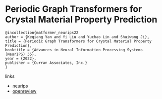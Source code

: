 # Periodic Graph Transformers for Crystal Material Property Prediction

```
@incollection{matformer_neurips22
author = {Keqiang Yan and Yi Liu and Yuchao Lin and Shuiwang Ji},
title = {Periodic Graph Transformers for Crystal Material Property Prediction},
booktitle = {Advances in Neural Information Processing Systems (NeurIPS) 35},
year = {2022},
publisher = {Curran Associates, Inc.}
}
```

links
- [neurips](https://nips.cc/Conferences/2022/Schedule?showEvent=54861)
- [openreview](https://openreview.net/forum?id=pqCT3L-BU9T)
